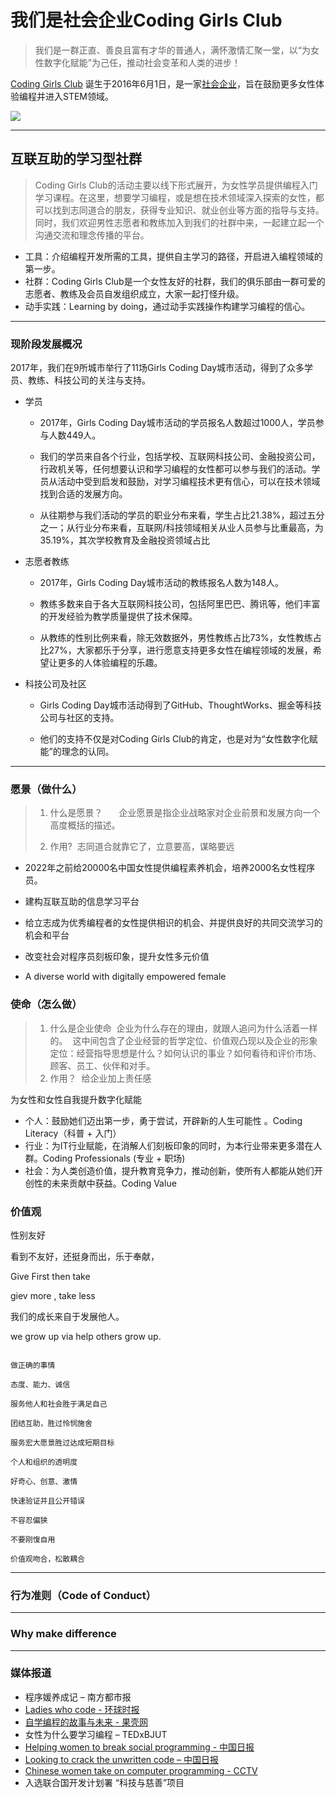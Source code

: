 # 我们是社会企业Coding Girls Club

> 我们是一群正直、善良且富有才华的普通人，满怀激情汇聚一堂，以“为女性数字化赋能”为己任，推动社会变革和人类的进步！

[Coding Girls Club](http://codingirlsclub.com/) 诞生于2016年6月1日，是一家[社会企业](https://baike.baidu.com/item/%E7%A4%BE%E4%BC%9A%E4%BC%81%E4%B8%9A)，旨在鼓励更多女性体验编程并进入STEM领域。

![](http://ocuwjo7n4.bkt.clouddn.com/2018-07-14-134031.jpg)

----

## 互联互助的学习型社群
> Coding Girls Club的活动主要以线下形式展开，为女性学员提供编程入门学习课程。在这里，想要学习编程，或是想在技术领域深入探索的女性，都可以找到志同道合的朋友，获得专业知识、就业创业等方面的指导与支持。同时，我们欢迎男性志愿者和教练加入到我们的社群中来，一起建立起一个沟通交流和理念传播的平台。

- 工具：介绍编程开发所需的工具，提供自主学习的路径，开启进入编程领域的第一步。
- 社群：Coding Girls Club是一个女性友好的社群，我们的俱乐部由一群可爱的志愿者、教练及会员自发组织成立，大家一起打怪升级。
- 动手实践：Learning by doing，通过动手实践操作构建学习编程的信心。

------

### 现阶段发展概况
2017年，我们在9所城市举行了11场Girls Coding Day城市活动，得到了众多学员、教练、科技公司的关注与支持。

- 学员
  - 2017年，Girls Coding Day城市活动的学员报名人数超过1000人，学员参与人数449人。

  - 我们的学员来自各个行业，包括学校、互联网科技公司、金融投资公司，行政机关等，任何想要认识和学习编程的女性都可以参与我们的活动。学员从活动中受到启发和鼓励，对学习编程技术更有信心，可以在技术领域找到合适的发展方向。

  - 从往期参与我们活动的学员的职业分布来看，学生占比21.38%，超过五分之一；从行业分布来看，互联网/科技领域相关从业人员参与比重最高，为35.19%，其次学校教育及金融投资领域占比

- 志愿者教练
  - 2017年，Girls Coding Day城市活动的教练报名人数为148人。

  - 教练多数来自于各大互联网科技公司，包括阿里巴巴、腾讯等，他们丰富的开发经验为教学质量提供了技术保障。
  
  - 从教练的性别比例来看，除无效数据外，男性教练占比73%，女性教练占比27%，大家都乐于分享，进行愿意支持更多女性在编程领域的发展，希望让更多的人体验编程的乐趣。

- 科技公司及社区

  - Girls Coding Day城市活动得到了GitHub、ThoughtWorks、掘金等科技公司与社区的支持。
  
  - 他们的支持不仅是对Coding Girls Club的肯定，也是对为“女性数字化赋能”的理念的认同。

------

### 愿景（做什么）

> 1. 什么是愿景？  　 企业愿景是指企业战略家对企业前景和发展方向一个高度概括的描述。  
>
> 2. 作用?  志同道合就靠它了，立意要高，谋略要远 

- 2022年之前给20000名中国女性提供编程素养机会，培养2000名女性程序员。
- 建构互联互助的信息学习平台
- 给立志成为优秀编程者的女性提供相识的机会、并提供良好的共同交流学习的机会和平台
- 改变社会对程序员刻板印象，提升女性多元价值

- A diverse world with digitally empowered female 

### 使命（怎么做）

>1. 什么是企业使命  企业为什么存在的理由，就跟人追问为什么活着一样的。  这中间包含了企业经营的哲学定位、价值观凸现以及企业的形象定位：经营指导思想是什么？如何认识的事业？如何看待和评价市场、顾客、员工、伙伴和对手。  
>2. 作用？  给企业加上责任感 

为女性和女性自我提升数字化赋能

- 个人：鼓励她们迈出第一步，勇于尝试，开辟新的人生可能性 。Coding Literacy（科普 + 入门）
- 行业：为IT行业赋能，在消解人们刻板印象的同时，为本行业带来更多潜在人群。Coding Professionals (专业 + 职场)
- 社会：为人类创造价值，提升教育竞争力，推动创新，使所有⼈都能从她们开创性的未来贡献中获益。Coding Value



### 价值观

性别友好


看到不友好，还挺身而出，乐于奉献，


Give First then take

giev more , take less

我们的成长来自于发展他人。 

we grow up via help others grow up.


```Thoughtworks

做正确的事情

态度、能力、诚信

服务他人和社会胜于满足自己

团结互助，胜过怜悯施舍

服务宏大愿景胜过达成短期目标

个人和组织的透明度

好奇心、创意、激情

快速验证并且公开错误

不容忍偏狭

不要刚愎自用

价值观吻合，松散耦合

```



-----

### 行为准则（Code of Conduct）





-----

### Why make difference 





----

### 媒体报道

- 程序媛养成记 – 南方都市报
- [Ladies  who code  - 环球时报](http://www.globaltimes.cn/content/954372.shtml)
- [自学编程的故事与未来 - 果壳网](https://mp.weixin.qq.com/s?__biz=MTg1MjI3MzY2MQ==&mid=2651685780&idx=2&sn=e3bb71e82215ad08ee0c2bcd8b7efb5a&chksm=5da1a7066ad62e109af588cd6fe0e3cc8568e4343e3ed2c7918b3dc7e4573b48e1e6856d7efe&mpshare=1&scene=1&srcid=0312s7v548Y26dbmG5Td0ZL0&key=353a173408df97ae884eba275c82018b9ae2ec57c558f7098e7a114cdd9b953adb27a44b40d47dea9d26221d4451aafff678c77b89bd86271370a09fcf146f0f731ab7e43c89feec1d08658a41de3120&ascene=0&uin=MTcwMTY4MTA4MA==&devicetype=iMac+MacBookPro11,4+OSX+OSX+10.12.4+build(16E195)&version=12020610&nettype=WIFI&fontScale=100&pass_ticket=lnqoqmqtZoWiwfaVHkLGS0w0bRtWKHaIehRHAGe3FlDi9CNdgGGdVi3+2pApxHh3)
- 女性为什么要学习编程 – TEDxBJUT
- [Helping women to break social programming - 中国日报](http://www.chinadaily.com.cn/china/2017-01/13/content_27943815.htm)
- [Looking to crack the unwritten code – 中国日报](http://www.chinadaily.com.cn/china/2017-01/13/content_27943492.htm)
- [Chinese women take on computer programming - CCTV](https://news.cgtn.com/news/3d49544e31516a4d/share_p.html?t=1487165529237&from=timeline&isappinstalled=0)
- 入选联合国开发计划署 “科技与慈善”项目